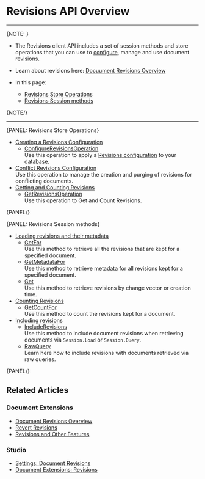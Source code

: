 # Revisions API Overview

---

{NOTE: }

* The Revisions client API includes a set of session methods and store operations 
  that you can use to [configure](../../../document-extensions/revisions/overview#revisions-configuration), 
  manage and use document revisions.  
* Learn about revisions here: [Docuument Revisions Overview](../../../document-extensions/revisions/overview)  

* In this page:  
  * [Revisions Store Operations](../../../document-extensions/revisions/client-api/overview#revisions-store-operations)  
  * [Revisions Session methods](../../../document-extensions/revisions/client-api/overview#revisions-session-methods)  

{NOTE/}

---

{PANEL: Revisions Store Operations}

* [Creating a Revisions Configuration](../../../document-extensions/revisions/client-api/operations/configure-revisions)  
   * [ConfigureRevisionsOperation](../../../document-extensions/revisions/client-api/operations/configure-revisions#section)  
     Use this operation to apply a 
     [Revisions configuration](../../../document-extensions/revisions/overview#revisions-configuration) 
     to your database.  
* [Conflict Revisions Configuration](../../../document-extensions/revisions/client-api/operations/conflict-revisions-configuration)  
  Use this operation to manage the creation and purging of revisions for conflicting documents.  
* [Getting and Counting Revisions](../../../document-extensions/revisions/client-api/operations/get-revisions)  
   * [GetRevisionsOperation](../../../document-extensions/revisions/client-api/operations/get-revisions#getrevisionsoperation)  
     Use this operation to Get and Count Revisions.  

{PANEL/}

{PANEL: Revisions Session methods}

* [Loading revisions and their metadata](../../../document-extensions/revisions/client-api/session/loading)  
   * [GetFor](../../../document-extensions/revisions/client-api/session/loading#getfor)  
     Use this method to retrieve all the revisions that are kept for a specified document.  
   * [GetMetadataFor](../../../document-extensions/revisions/client-api/session/loading#getmetadatafor)  
     Use this method to retrieve metadata for all revisions kept for a specified document.  
   * [Get](../../../document-extensions/revisions/client-api/session/loading#get)  
     Use this method to retrieve revisions by change vector or creation time.  
* [Counting Revisions](../../../document-extensions/revisions/client-api/session/counting)  
   * [GetCountFor](../../../document-extensions/revisions/client-api/session/counting#getcountfor)  
     Use this method to count the revisions kept for a document.  
* [Including revisions](../../../document-extensions/revisions/client-api/session/including)  
   * [IncludeRevisions](../../../document-extensions/revisions/client-api/session/including#section)  
     Use this method to include document revisions when retrieving documents via `Session.Load` or `Session.Query`.  
   * [RawQuery](../../../document-extensions/revisions/client-api/session/including#including-revisions-with-session.advanced.rawquery)  
     Learn here how to include revisions with documents retrieved via raw queries.  

{PANEL/}

## Related Articles

### Document Extensions

* [Document Revisions Overview](../../../document-extensions/revisions/overview)  
* [Revert Revisions](../../../document-extensions/revisions/revert-revisions)  
* [Revisions and Other Features](../../../document-extensions/revisions/revisions-and-other-features)  

### Studio

* [Settings: Document Revisions](../../../studio/database/settings/document-revisions)  
* [Document Extensions: Revisions](../../../studio/database/document-extensions/revisions)  
